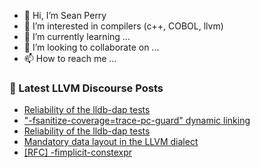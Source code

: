 - 👋 Hi, I’m Sean Perry
- 👀 I’m interested in compilers (c++, COBOL, llvm)
- 🌱 I’m currently learning ...
- 💞️ I’m looking to collaborate on ...
- 📫 How to reach me ...

<!---
s66perry/s66perry is a ✨ special ✨ repository because its `README.md` (this file) appears on your GitHub profile.
You can click the Preview link to take a look at your changes.
--->
### 📕 Latest LLVM Discourse Posts

<!-- DISCOURSE-LLVM:START -->
- [Reliability of the lldb-dap tests](https://discourse.llvm.org/t/reliability-of-the-lldb-dap-tests/86125#post_17)
- [&quot;-fsanitize-coverage=trace-pc-guard&quot; dynamic linking](https://discourse.llvm.org/t/fsanitize-coverage-trace-pc-guard-dynamic-linking/86134#post_1)
- [Reliability of the lldb-dap tests](https://discourse.llvm.org/t/reliability-of-the-lldb-dap-tests/86125#post_16)
- [Mandatory data layout in the LLVM dialect](https://discourse.llvm.org/t/mandatory-data-layout-in-the-llvm-dialect/85875?page=2#post_29)
- [[RFC] -fimplicit-constexpr](https://discourse.llvm.org/t/rfc-fimplicit-constexpr/85963#post_20)
<!-- DISCOURSE-LLVM:END -->
